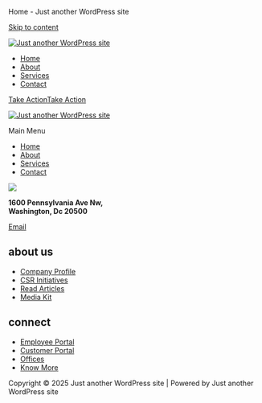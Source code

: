 Home - Just another WordPress site


[Skip to content](#content "Skip to content")

[![Just another WordPress site](https://www.krivas-consulting.com/wp-content/uploads/2023/10/WHITE-JPG-100.jpg)](https://www.krivas-consulting.com/)

* [Home](https://www.krivas-consulting.com/)
* [About](https://www.krivas-consulting.com/about/)
* [Services](https://www.krivas-consulting.com/services/)
* [Contact](https://www.krivas-consulting.com/contact/)

[Take Action](#)[Take Action](#)

[![Just another WordPress site](https://www.krivas-consulting.com/wp-content/uploads/2023/10/WHITE-JPG-100.jpg)](https://www.krivas-consulting.com/)

Main Menu

* [Home](https://www.krivas-consulting.com/)
* [About](https://www.krivas-consulting.com/about/)
* [Services](https://www.krivas-consulting.com/services/)
* [Contact](https://www.krivas-consulting.com/contact/)



![](https://www.krivas-consulting.com/wp-content/uploads/2020/04/logo1-dark.png)

**1600 Pennsylvania Ave Nw,**  
**Washington, Dc 20500**

[Email](mailto:#)

about us
--------

* [Company Profile](#)
* [CSR Initiatives](#)
* [Read Articles](#)
* [Media Kit](#)

connect
-------

* [Employee Portal](#)
* [Customer Portal](#)
* [Offices](#)
* [Know More](#)

Copyright © 2025 Just another WordPress site | Powered by Just another WordPress site